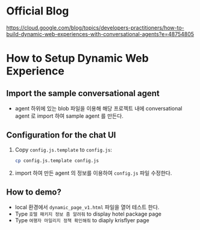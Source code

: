 # Official Blog

https://cloud.google.com/blog/topics/developers-practitioners/how-to-build-dynamic-web-experiences-with-conversational-agents?e=48754805

# How to Setup Dynamic Web Experience

## Import the sample conversational agent

- agent 하위에 있는 blob 파일을 이용해 해당 프로젝트 내에 conversational agent 로 import 하여 sample agent 를 만든다.

## Configuration for the chat UI

1.  Copy `config.js.template` to `config.js`:
    ```bash
    cp config.js.template config.js
    ```
2.  import 하여 만든 agent 의 정보를 이용하여 `config.js` 파일 수정한다.

## How to demo?

- local 환경에서 `dynamic_page_v1.html` 파일을 열어 테스트 한다.
- Type `호텔 패키지 정보 좀 알려줘` to display hotel package page
- Type `여행자 마일리지 정책 확인해줘` to diaply krisflyer page
